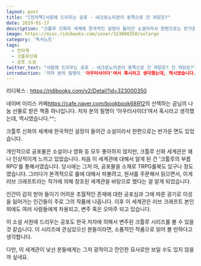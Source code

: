 ```yaml
---
layout: post
title: "[전자책]서원에 드리우는 공포 - 네크로노미콘이 동쪽으로 간 까닭은?"
date: 2019-01-17
description: "크툴루 신화의 세계에 한국적인 설정이 들어간 소설이라서 한편으로는 반가운 면도 있었습니다."
image: https://misc.ridibooks.com/cover/323000350/xxlarge
category: '독서노트'  
tags: 
  - 전자책
  - 크툴루신화
  - 공포 소설
twitter_text: "서원에 드리우는 공포 - 네크로노미콘이 동쪽으로 간 까닭은? 간 까닭은?"
introduction: '저자 분의 필명이 '아우터사이더'여서 혹시라고 생각했는데, 역시였습니다.'
---
```


리디북스 : <https://ridibooks.com/v2/Detail?id=323000350> 

네이버 이리스 카페<https://cafe.naver.com/bookbook68912>의 산책하는 곰님의 나눔 선물로 받은 책중 하나입니다. 
저자 분의 필명이 '아우터사이더'여서 혹시라고 생각했는데, 역시였습니다.^^;

크툴루 신화의 세계에 한국적인 설정이 들어간 소설이라서 한편으로는 반가운 면도 있었습니다.

개인적으로 공포물은 소설이나 영화 등 모두 좋아하지 않지만, 크툴루 신화 세계관은 꽤나 인상적이게 느끼고 있었습니다. 처음 이 세계관에 대해서 알게 된 건 '크툴루의 부름 RPG'를 통해서였습니다. 당시에는 그저 아, 공포물을 소재로 TRPG룰북도 있구나 정도였습니다. 그러다가 본격적으로 룰에 대해서 파볼려고, 원서를 주문해서 읽으면서, 이게 러브 크래프트라는 작가에 의해 창조된 세계관을 바탕으로 했다는 걸 알게 되었습니다.

인간이 감히 받아 들이기 어려운 초월적인 존재에 대한 공포심과 그에 따른 광기로 이성을 잃어가는 인간들이 주로 그의 작품에 나옵니다. 이후 이 세계관은 러브 크래프트 본인 외에도 여러 사람들에게 차용되고, 변주 혹은 오마주 되고 있습니다.

이 소설 서원에 드리우는 공포도 한국 저자에 의해서 변주된 크툴루 시리즈롤 볼 수 있을 것 같습니다. 이 시리즈에 관심있으신 분들이라면, 소품적인 작품으로 읽어 볼 만하다고 생각합니다.

다만, 이 세계관이 낯선 분들에게는 그저 광적이고 잔인한 묘사로만 보일 수도 있지 않을까 싶네요.
